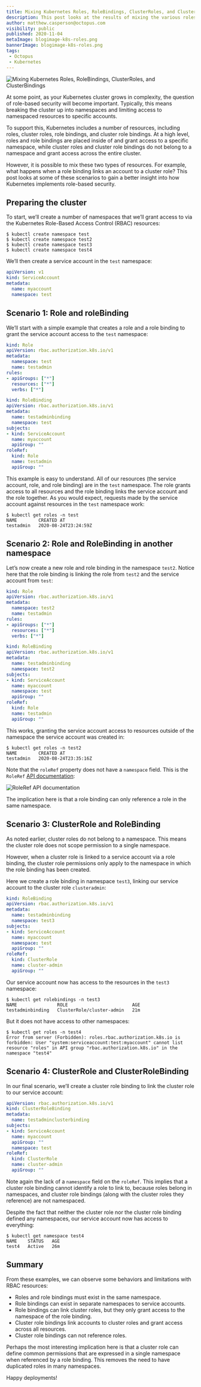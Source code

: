 ```yaml
---
title: Mixing Kubernetes Roles, RoleBindings, ClusterRoles, and ClusterBindings
description: This post looks at the results of mixing the various roles and bindings available in Kubernetes
author: matthew.casperson@octopus.com
visibility: public
published: 2020-11-04
metaImage: blogimage-k8s-roles.png
bannerImage: blogimage-k8s-roles.png
tags:
 - Octopus
 - Kubernetes
---
```


![Mixing Kubernetes Roles, RoleBindings, ClusterRoles, and ClusterBindings](blogimage-k8s-roles.png)

At some point, as your Kubernetes cluster grows in complexity, the question of role-based security will become important. Typically, this means breaking the cluster up into namespaces and limiting access to namespaced resources to specific accounts.

To support this, Kubernetes includes a number of resources, including roles, cluster roles, role bindings, and cluster role bindings. At a high level, roles and role bindings are placed inside of and grant access to a specific namespace, while cluster roles and cluster role bindings do not belong to a namespace and grant access across the entire cluster.

However, it is possible to mix these two types of resources. For example, what happens when a role binding links an account to a cluster role? This post looks at some of these scenarios to gain a better insight into how Kubernetes implements role-based security.

## Preparing the cluster

To start, we’ll create a number of namespaces that we’ll grant access to via the Kubernetes Role-Based Access Control (RBAC) resources:

```
$ kubectl create namespace test
$ kubectl create namespace test2
$ kubectl create namespace test3
$ kubectl create namespace test4
```

We’ll then create a service account in the `test` namespace:

```YAML
apiVersion: v1
kind: ServiceAccount
metadata:
  name: myaccount
  namespace: test
```

## Scenario 1: Role and roleBinding

We’ll start with a simple example that creates a role and a role binding to grant the service account access to the `test` namespace:

```YAML
kind: Role
apiVersion: rbac.authorization.k8s.io/v1
metadata:
  namespace: test
  name: testadmin
rules:
- apiGroups: ["*"]
  resources: ["*"]
  verbs: ["*"]
```

```YAML
kind: RoleBinding
apiVersion: rbac.authorization.k8s.io/v1
metadata:
  name: testadminbinding
  namespace: test
subjects:
- kind: ServiceAccount
  name: myaccount
  apiGroup: ""
roleRef:
  kind: Role
  name: testadmin
  apiGroup: ""
```

This example is easy to understand. All of our resources (the service account, role, and role binding) are in the `test` namespace. The role grants access to all resources and the role binding links the service account and the role together. As you would expect, requests made by the service account against resources in the `test` namespace work:

```
$ kubectl get roles -n test
NAME        CREATED AT
testadmin   2020-08-24T23:24:59Z
```

## Scenario 2: Role and RoleBinding in another namespace

Let’s now create a new role and role binding in the namespace `test2`. Notice here that the role binding is linking the role from `test2` and the service account from `test`:

```YAML
kind: Role
apiVersion: rbac.authorization.k8s.io/v1
metadata:
  namespace: test2
  name: testadmin
rules:
- apiGroups: ["*"]
  resources: ["*"]
  verbs: ["*"]
```

```YAML
kind: RoleBinding
apiVersion: rbac.authorization.k8s.io/v1
metadata:
  name: testadminbinding
  namespace: test2
subjects:
- kind: ServiceAccount
  name: myaccount
  namespace: test
  apiGroup: ""
roleRef:
  kind: Role
  name: testadmin
  apiGroup: ""
```

This works, granting the service account access to resources outside of the namespace the service account was created in:

```
$ kubectl get roles -n test2
NAME        CREATED AT
testadmin   2020-08-24T23:35:16Z
```

Note that the `roleRef` property does not have a `namespace` field. This is the `RoleRef` [API documentation](https://kubernetes.io/docs/reference/generated/kubernetes-api/v1.18/#roleref-v1-rbac-authorization-k8s-io):

![RoleRef API documentation](roleref.png "width=500")

The implication here is that a role binding can only reference a role in the same namespace.

## Scenario 3: ClusterRole and RoleBinding

As noted earlier, cluster roles do not belong to a namespace. This means the cluster role does not scope permission to a single namespace.

However, when a cluster role is linked to a service account via a role binding, the cluster role permissions only apply to the namespace in which the role binding has been created.

Here we create a role binding in namespace `test3`, linking our service account to the cluster role `clusteradmin`:

```YAML
kind: RoleBinding
apiVersion: rbac.authorization.k8s.io/v1
metadata:
  name: testadminbinding
  namespace: test3
subjects:
- kind: ServiceAccount
  name: myaccount
  namespace: test
  apiGroup: ""
roleRef:
  kind: ClusterRole
  name: cluster-admin
  apiGroup: ""
```

Our service account now has access to the resources in the `test3` namespace:

```
$ kubectl get rolebindings -n test3
NAME               ROLE                        AGE
testadminbinding   ClusterRole/cluster-admin   21m
```

But it does not have access to other namespaces:

```
$ kubectl get roles -n test4
Error from server (Forbidden): roles.rbac.authorization.k8s.io is forbidden: User "system:serviceaccount:test:myaccount" cannot list resource "roles" in API group "rbac.authorization.k8s.io" in the namespace "test4"
```

## Scenario 4: ClusterRole and ClusterRoleBinding

In our final scenario, we’ll create a cluster role binding to link the cluster role to our service account:

```YAML
apiVersion: rbac.authorization.k8s.io/v1
kind: ClusterRoleBinding
metadata:
  name: testadminclusterbinding
subjects:
- kind: ServiceAccount
  name: myaccount
  apiGroup: ""
  namespace: test
roleRef:
  kind: ClusterRole
  name: cluster-admin
  apiGroup: ""
```

Note again the lack of a `namespace` field on the `roleRef`. This implies that a cluster role binding cannot identify a role to link to, because roles belong in namespaces, and cluster role bindings (along with the cluster roles they reference) are not namespaced.

Despite the fact that neither the cluster role nor the cluster role binding defined any namespaces, our service account now has access to everything:

```
$ kubectl get namespace test4
NAME    STATUS   AGE
test4   Active   26m
```

## Summary

From these examples, we can observe some behaviors and limitations with RBAC resources:

* Roles and role bindings must exist in the same namespace.
* Role bindings can exist in separate namespaces to service accounts.
* Role bindings can link cluster roles, but they only grant access to the namespace of the role binding.
* Cluster role bindings link accounts to cluster roles and grant access across all resources.
* Cluster role bindings can not reference roles.

Perhaps the most interesting implication here is that a cluster role can define common permissions that are expressed in a single namespace when referenced by a role binding. This removes the need to have duplicated roles in many namespaces.

Happy deployments!

